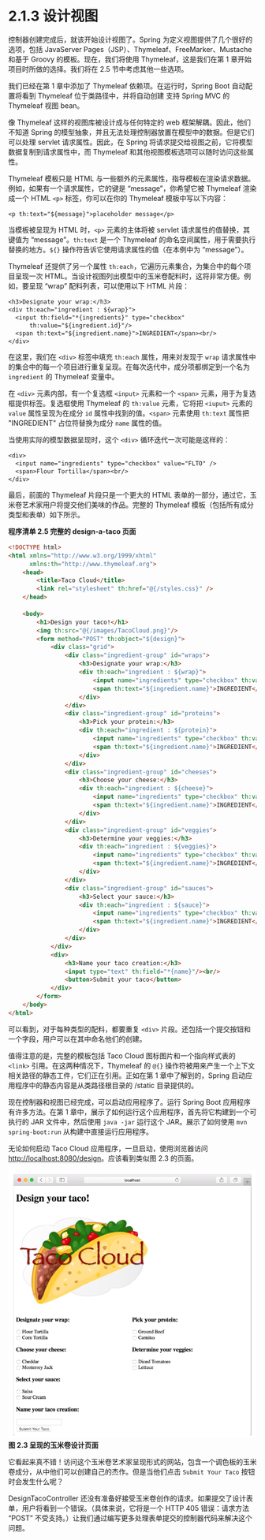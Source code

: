 # 2.1.3 设计视图

控制器创建完成后，就该开始设计视图了。Spring 为定义视图提供了几个很好的选项，包括 JavaServer Pages（JSP）、Thymeleaf、FreeMarker、Mustache 和基于 Groovy 的模板。现在，我们将使用 Thymeleaf，这是我们在第 1 章开始项目时所做的选择。我们将在 2.5 节中考虑其他一些选项。

我们已经在第 1 章中添加了 Thymeleaf 依赖项。在运行时，Spring Boot 自动配置将看到 Thymeleaf 位于类路径中，并将自动创建
支持 Spring MVC 的 Thymeleaf 视图 bean。

像 Thymeleaf 这样的视图库被设计成与任何特定的 web 框架解耦。因此，他们不知道 Spring 的模型抽象，并且无法处理控制器放置在模型中的数据。但是它们可以处理 servlet 请求属性。因此，在 Spring 将请求提交给视图之前，它将模型数据复制到请求属性中，而 Thymeleaf 和其他视图模板选项可以随时访问这些属性。

Thymeleaf 模板只是 HTML 与一些额外的元素属性，指导模板在渲染请求数据。例如，如果有一个请求属性，它的键是 “message”，你希望它被 Thymeleaf 渲染成一个 HTML `<p>` 标签，你可以在你的 Thymeleaf 模板中写以下内容：

```markup
<p th:text="${message}">placeholder message</p>
```

当模板被呈现为 HTML 时，`<p>` 元素的主体将被 servlet 请求属性的值替换，其键值为 “message”。`th:text` 是一个 Thymeleaf 的命名空间属性，用于需要执行替换的地方。`${}` 操作符告诉它使用请求属性的值（在本例中为 “message”）。

Thymeleaf 还提供了另一个属性 `th:each`，它遍历元素集合，为集合中的每个项目呈现一次 HTML。当设计视图列出模型中的玉米卷配料时，这将非常方便。例如，要呈现 “wrap” 配料列表，可以使用以下 HTML 片段：

```markup
<h3>Designate your wrap:</h3>
<div th:each="ingredient : ${wrap}">
  <input th:field="*{ingredients}" type="checkbox"
      th:value="${ingredient.id}"/>
  <span th:text="${ingredient.name}">INGREDIENT</span><br/>
</div>
```

在这里，我们在 `<div>` 标签中填充 `th:each` 属性，用来对发现于 `wrap` 请求属性中的集合中的每一个项目进行重复呈现。在每次迭代中，成分项都绑定到一个名为 `ingredient` 的 Thymeleaf 变量中。

在 `<div>` 元素内部，有一个复选框 `<input>` 元素和一个 `<span>` 元素，用于为复选框提供标签。复选框使用 Thymeleaf 的 `th:value` 元素，它将把 `<iuput>` 元素的 `value` 属性呈现为在成分 `id` 属性中找到的值。`<span>` 元素使用 `th:text` 属性把 "INGREDIENT" 占位符替换为成分 `name` 属性的值。

当使用实际的模型数据呈现时，这个 `<div>` 循环迭代一次可能是这样的：

```markup
<div>
  <input name="ingredients" type="checkbox" value="FLTO" />
  <span>Flour Tortilla</span><br/>
</div>
```

最后，前面的 Thymeleaf 片段只是一个更大的 HTML 表单的一部分，通过它，玉米卷艺术家用户将提交他们美味的作品。完整的 Thymeleaf 模板（包括所有成分类型和表单）如下所示。

**程序清单 2.5 完整的 design-a-taco 页面**
```html
<!DOCTYPE html>
<html xmlns="http://www.w3.org/1999/xhtml"
      xmlns:th="http://www.thymeleaf.org">
    <head>
        <title>Taco Cloud</title>
        <link rel="stylesheet" th:href="@{/styles.css}" />
    </head>
    
    <body>
        <h1>Design your taco!</h1>
        <img th:src="@{/images/TacoCloud.png}"/>
        <form method="POST" th:object="${design}">
            <div class="grid">
                <div class="ingredient-group" id="wraps">
                    <h3>Designate your wrap:</h3>
                    <div th:each="ingredient : ${wrap}">
                        <input name="ingredients" type="checkbox" th:value="${ingredient.id}"/>
                        <span th:text="${ingredient.name}">INGREDIENT</span><br/>
                    </div>
                </div>
                <div class="ingredient-group" id="proteins">
                    <h3>Pick your protein:</h3>
                    <div th:each="ingredient : ${protein}">
                        <input name="ingredients" type="checkbox" th:value="${ingredient.id}" />
                        <span th:text="${ingredient.name}">INGREDIENT</span><br/>
                    </div>
                </div>
                <div class="ingredient-group" id="cheeses">
                    <h3>Choose your cheese:</h3>
                    <div th:each="ingredient : ${cheese}">
                        <input name="ingredients" type="checkbox" th:value="${ingredient.id}"/>
                        <span th:text="${ingredient.name}">INGREDIENT</span><br/>
                    </div>
                </div>
                <div class="ingredient-group" id="veggies">
                    <h3>Determine your veggies:</h3>
                    <div th:each="ingredient : ${veggies}">
                        <input name="ingredients" type="checkbox" th:value="${ingredient.id}"/>
                        <span th:text="${ingredient.name}">INGREDIENT</span><br/>
                    </div>
                </div>
                <div class="ingredient-group" id="sauces">
                    <h3>Select your sauce:</h3>
                    <div th:each="ingredient : ${sauce}">
                        <input name="ingredients" type="checkbox" th:value="${ingredient.id}"/>
                        <span th:text="${ingredient.name}">INGREDIENT</span><br/>
                    </div>
                </div>
            </div>
            <div>
                <h3>Name your taco creation:</h3>
                <input type="text" th:field="*{name}"/><br/>
                <button>Submit your taco</button>
            </div>
        </form>
    </body>
</html>
```

可以看到，对于每种类型的配料，都要重复 `<div>` 片段。还包括一个提交按钮和一个字段，用户可以在其中命名他们的创建。

值得注意的是，完整的模板包括 Taco Cloud 图标图片和一个指向样式表的 `<link>` 引用。在这两种情况下，Thymeleaf 的 `@{}` 操作符被用来产生一个上下文相关路径的静态工件，它们正在引用。正如在第 1 章中了解到的，Spring 启动应用程序中的静态内容是从类路径根目录的 /static 目录提供的。

现在控制器和视图已经完成，可以启动应用程序了。运行 Spring Boot 应用程序有许多方法。在第 1 章中，展示了如何运行这个应用程序，首先将它构建到一个可执行的 JAR 文件中，然后使用 `java -jar` 运行这个 JAR。展示了如何使用 `mvn spring-boot:run` 从构建中直接运行应用程序。

无论如何启动 Taco Cloud 应用程序，一旦启动，使用浏览器访问 [http://localhost:8080/design](http://localhost:8080/design)。应该看到类似图 2.3 的页面。

![](../../assets/2.3.png)
**图 2.3 呈现的玉米卷设计页面** <br/>

它看起来真不错！访问这个玉米卷艺术家呈现形式的网站，包含一个调色板的玉米卷成分，从中他们可以创建自己的杰作。但是当他们点击 `Submit Your Taco` 按钮时会发生什么呢？

DesignTacoController 还没有准备好接受玉米卷创作的请求。如果提交了设计表单，用户将看到一个错误。（具体来说，它将是一个 HTTP 405 错误：请求方法 “POST” 不受支持。）让我们通过编写更多处理表单提交的控制器代码来解决这个问题。


